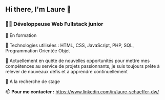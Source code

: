 ## Hi there, I'm Laure 👋

### 👩‍💻 Développeuse Web Fullstack junior

🔭 En formation

🔧 Technologies utilisées : HTML, CSS, JavaScript, PHP, SQL, Programmation Orientée Objet  

🚀 Actuellement en quête de nouvelles opportunités pour mettre mes compétences au service de projets passionnants, je suis toujours prête à relever de nouveaux défis et à apprendre continuellement

👯 A la recherche de stage

📫 **Pour me contacter :** https://www.linkedin.com/in/laure-schaeffer-dw/

